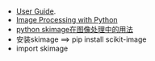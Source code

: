 # 
- [User Guide](https://scikit-image.org/docs/stable/user_guide.html).
- [Image Processing with Python](https://datacarpentry.org/image-processing/)
- [python skimage在图像处理中的用法](https://blog.csdn.net/mieleizhi0522/article/details/82113337)
- 安装skimage ==> pip install scikit-image
- import skimage
